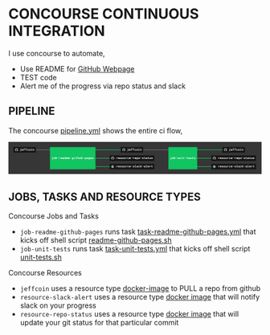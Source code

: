 # CONCOURSE CONTINUOUS INTEGRATION

I use concourse to automate,

* Use README for
  [GitHub Webpage](https://jeffdecola.github.io/jeffcoin/)
* TEST code
* Alert me of the progress via repo status and slack

## PIPELINE

The concourse
[pipeline.yml](https://github.com/JeffDeCola/jeffcoin/blob/master/ci/pipeline.yml)
shows the entire ci flow,

![IMAGE - jeffcoin concourse ci pipeline - IMAGE](docs/pics/jeffCoin-pipeline.jpg)

## JOBS, TASKS AND RESOURCE TYPES

Concourse Jobs and Tasks

* `job-readme-github-pages` runs task
  [task-readme-github-pages.yml](https://github.com/JeffDeCola/jeffcoin/blob/master/ci/tasks/task-readme-github-pages.yml)
  that kicks off shell script
  [readme-github-pages.sh](https://github.com/JeffDeCola/jeffcoin/blob/master/ci/scripts/readme-github-pages.sh)
* `job-unit-tests` runs task
  [task-unit-tests.yml](https://github.com/JeffDeCola/jeffcoin/blob/master/ci/tasks/task-unit-tests.yml)
  that kicks off shell script
  [unit-tests.sh](https://github.com/JeffDeCola/jeffcoin/tree/master/ci/scripts/unit-tests.sh)

Concourse Resources

* `jeffcoin` uses a resource type
  [docker-image](https://hub.docker.com/r/concourse/git-resource/)
  to PULL a repo from github
* `resource-slack-alert` uses a resource type
  [docker image](https://hub.docker.com/r/cfcommunity/slack-notification-resource)
  that will notify slack on your progress
* `resource-repo-status` uses a resource type
  [docker image](https://hub.docker.com/r/jeffdecola/github-status-resource-clone)
  that will update your git status for that particular commit
